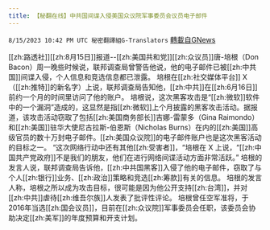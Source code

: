 ```yaml
---
title: 【秘翻在线】中共国间谍入侵美国众议院军事委员会议员电子邮件
---
```

`8/15/2023 10:42 PM UTC 秘密翻譯組G-Translators` [轉載自GNews](https://gnews.org/articles/1556381)

[[zh:路透社]][[zh:8月15日]]报道--[[zh:美国共和党]][[zh:众议员]]唐-培根（Don Bacon）周一晚些时候说，联邦调查局曾警告他说，他的电子邮件已被[[zh:中共国]]间谍入侵，个人信息和竞选信息都已泄露。
培根在[[zh:社交媒体平台]] X（[[zh:推特]]的新名字）上说，联邦调查局告知他，[[zh:中共]]在[[zh:6月16日]]前约一个月的时间里访问了他的账户。
培根说，这次黑客攻击是“[[zh:微软]]软件中的一个漏洞”造成的，这显然是指[[zh:微软]]上个月披露的黑客攻击活动。据报道，该攻击活动窃取了包括[[zh:美国商务部长]]吉娜-雷蒙多（Gina Raimondo）和[[zh:美国]]驻华大使尼古拉斯-伯恩斯（Nicholas Burns）在内的[[zh:美国]]高级官员的数十万封电子邮件。[[zh:美国众议院]]的电子邮件账户也是这次黑客活动的目标之一。
“这次网络行动中还有其他[[zh:受害者]]，“培根在 X 上说，“[[zh:中国共产党政府]]不是我们的朋友，他们在进行网络间谍活动方面非常活跃。”
培根的发言人说，联邦调查局告诉他，[[zh:中共国黑客]]入侵了他的电子邮件，窃取了与个人[[zh:银行]]业务、[[zh:政治]]策略和竞选[[zh:筹款]]有关的信息。
培根的发言人称，培根之所以成为攻击目标，很可能是因为他公开支持[[zh:台湾]]，并对[[zh:中共]]虐待[[zh:维吾尔族]]人发表了批评性评论。
培根曾任空军准将，于2016年当选[[zh:国会议员]]，目前在[[zh:众议院]]军事委员会任职，该委员会协助决定[[zh:美军]]的年度预算和开支计划。
